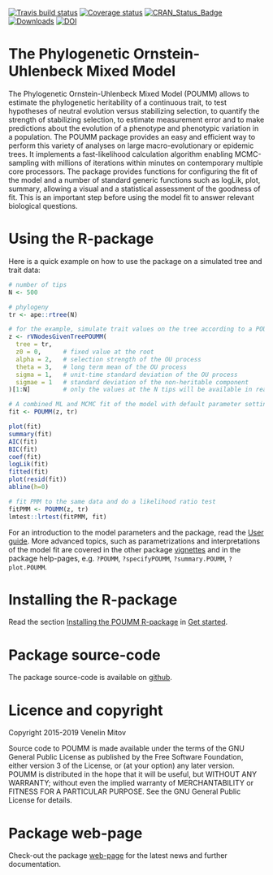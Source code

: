 
<!-- README.md is generated from README.Rmd. Please edit that file -->

[![Travis build
status](https://travis-ci.com/venelin/POUMM.svg?branch=master)](https://travis-ci.com/venelin/POUMM)
[![Coverage
status](https://codecov.io/gh/venelin/POUMM/branch/master/graph/badge.svg)](https://codecov.io/github/venelin/POUMM?branch=master)
[![CRAN\_Status\_Badge](http://www.r-pkg.org/badges/version/POUMM?color=blue)](https://cran.r-project.org/package=POUMM)
[![Downloads](http://cranlogs.r-pkg.org/badges/POUMM?color=blue)](https://cran.r-project.org/package=POUMM)
[![DOI](https://zenodo.org/badge/115860927.svg)](https://zenodo.org/badge/latestdoi/115860927)

# The Phylogenetic Ornstein-Uhlenbeck Mixed Model

The Phylogenetic Ornstein-Uhlenbeck Mixed Model (POUMM) allows to
estimate the phylogenetic heritability of a continuous trait, to test
hypotheses of neutral evolution versus stabilizing selection, to
quantify the strength of stabilizing selection, to estimate measurement
error and to make predictions about the evolution of a phenotype and
phenotypic variation in a population. The POUMM package provides an easy
and efficient way to perform this variety of analyses on large
macro-evolutionary or epidemic trees. It implements a fast-likelihood
calculation algorithm enabling MCMC-sampling with millions of iterations
within minutes on contemporary multiple core processors. The package
provides functions for configuring the fit of the model and a number of
standard generic functions such as logLik, plot, summary, allowing a
visual and a statistical assessment of the goodness of fit. This is an
important step before using the model fit to answer relevant biological
questions.

# Using the R-package

Here is a quick example on how to use the package on a simulated tree
and trait data:

``` r
# number of tips
N <- 500 

# phylogeny
tr <- ape::rtree(N)

# for the example, simulate trait values on the tree according to a POUMM model.
z <- rVNodesGivenTreePOUMM(
  tree = tr,   
  z0 = 0,      # fixed value at the root
  alpha = 2,   # selection strength of the OU process
  theta = 3,   # long term mean of the OU process
  sigma = 1,   # unit-time standard deviation of the OU process
  sigmae = 1   # standard deviation of the non-heritable component
)[1:N]         # only the values at the N tips will be available in reality

# A combined ML and MCMC fit of the model with default parameter settings.
fit <- POUMM(z, tr)

plot(fit)
summary(fit)
AIC(fit)
BIC(fit)
coef(fit)
logLik(fit)
fitted(fit)
plot(resid(fit))
abline(h=0)

# fit PMM to the same data and do a likelihood ratio test
fitPMM <- POUMM(z, tr)
lmtest::lrtest(fitPMM, fit)
```

For an introduction to the model parameters and the package, read the
[User guide](https://venelin.github.io/POUMM/articles/UserGuide.html).
More advanced topics, such as parametrizations and interpretations of
the model fit are covered in the other package
[vignettes](https://venelin.github.io/POUMM/articles/index.html) and in
the package help-pages, e.g. `?POUMM`, `?specifyPOUMM`,
`?summary.POUMM`, `?plot.POUMM`.

# Installing the R-package

Read the section [Installing the POUMM
R-package](https://venelin.github.io/POUMM/articles/UserGuide.html#Installing)
in [Get
started](https://venelin.github.io/POUMM/articles/UserGuide.html).

# Package source-code

The package source-code is available on
[github](https://github.com/venelin/POUMM).

# Licence and copyright

Copyright 2015-2019 Venelin Mitov

Source code to POUMM is made available under the terms of the GNU
General Public License as published by the Free Software Foundation,
either version 3 of the License, or (at your option) any later version.
POUMM is distributed in the hope that it will be useful, but WITHOUT ANY
WARRANTY; without even the implied warranty of MERCHANTABILITY or
FITNESS FOR A PARTICULAR PURPOSE. See the GNU General Public License for
details.

# Package web-page

Check-out the package
[web-page](https://venelin.github.io/POUMM/index.html) for the latest
news and further documentation.
